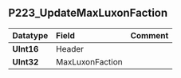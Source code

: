 ## P223\_UpdateMaxLuxonFaction ##
| **Datatype** | **Field** | **Comment** |
|:-------------|:----------|:------------|
| **UInt16** | Header |  |
| **UInt32** | MaxLuxonFaction |  |